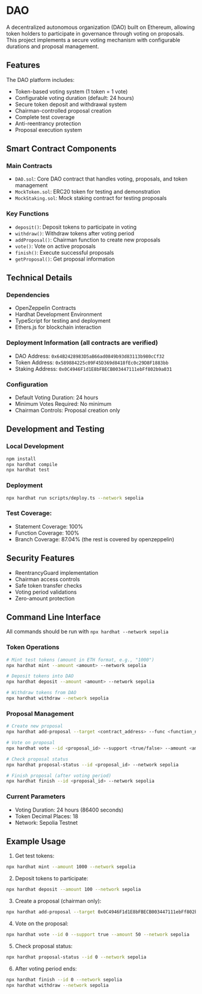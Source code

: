 # DAO

A decentralized autonomous organization (DAO) built on Ethereum, allowing token holders to participate in governance through voting on proposals. This project implements a secure voting mechanism with configurable durations and proposal management.

## Features

The DAO platform includes:

- Token-based voting system (1 token = 1 vote)
- Configurable voting duration (default: 24 hours)
- Secure token deposit and withdrawal system
- Chairman-controlled proposal creation
- Complete test coverage
- Anti-reentrancy protection
- Proposal execution system

## Smart Contract Components

### Main Contracts
- `DAO.sol`: Core DAO contract that handles voting, proposals, and token management
- `MockToken.sol`: ERC20 token for testing and demonstration
- `MockStaking.sol`: Mock staking contract for testing proposals

### Key Functions
- `deposit()`: Deposit tokens to participate in voting
- `withdraw()`: Withdraw tokens after voting period
- `addProposal()`: Chairman function to create new proposals
- `vote()`: Vote on active proposals
- `finish()`: Execute successful proposals
- `getProposal()`: Get proposal information

## Technical Details

### Dependencies
- OpenZeppelin Contracts
- Hardhat Development Environment
- TypeScript for testing and deployment
- Ethers.js for blockchain interaction

### Deployment Information (all contracts are verified)
- DAO Address: `0x64B2428983D5aB66ad0849b93d83113b980cCf32`
- Token Address: `0x589884225c09F45D369d8418fEc0c29D8F1883bb`
- Staking Address: `0x0C4946F1d1E8bFBECB003447111ebFf802b9a031`

### Configuration
- Default Voting Duration: 24 hours
- Minimum Votes Required: No minimum
- Chairman Controls: Proposal creation only

## Development and Testing

### Local Development
```bash
npm install
npx hardhat compile
npx hardhat test
```

### Deployment
```bash
npx hardhat run scripts/deploy.ts --network sepolia
```

### Test Coverage:
- Statement Coverage: 100%
- Function Coverage: 100%
- Branch Coverage: 87.04% (the rest is covered by openzeppelin)

## Security Features

- ReentrancyGuard implementation
- Chairman access controls
- Safe token transfer checks
- Voting period validations
- Zero-amount protection

## Command Line Interface 

All commands should be run with `npx hardhat --network sepolia`

### Token Operations
```bash
# Mint test tokens (amount in ETH format, e.g., "1000")
npx hardhat mint --amount <amount> --network sepolia

# Deposit tokens into DAO
npx hardhat deposit --amount <amount> --network sepolia

# Withdraw tokens from DAO
npx hardhat withdraw --network sepolia
```

### Proposal Management
```bash
# Create new proposal
npx hardhat add-proposal --target <contract_address> --func <function_name> --value <value> --network sepolia

# Vote on proposal
npx hardhat vote --id <proposal_id> --support <true/false> --amount <amount> --network sepolia

# Check proposal status
npx hardhat proposal-status --id <proposal_id> --network sepolia

# Finish proposal (after voting period)
npx hardhat finish --id <proposal_id> --network sepolia
```

### Current Parameters
- Voting Duration: 24 hours (86400 seconds)
- Token Decimal Places: 18
- Network: Sepolia Testnet

## Example Usage

1. Get test tokens:
```bash
npx hardhat mint --amount 1000 --network sepolia
```

2. Deposit tokens to participate:
```bash
npx hardhat deposit --amount 100 --network sepolia
```

3. Create a proposal (chairman only):
```bash
npx hardhat add-proposal --target 0x0C4946F1d1E8bFBECB003447111ebFf802b9a031 --func setStakingPercent --value 10 --network sepolia
```

4. Vote on the proposal:
```bash
npx hardhat vote --id 0 --support true --amount 50 --network sepolia
```

5. Check proposal status:
```bash
npx hardhat proposal-status --id 0 --network sepolia
```

6. After voting period ends:
```bash
npx hardhat finish --id 0 --network sepolia
npx hardhat withdraw --network sepolia